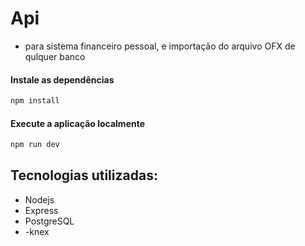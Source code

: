 # Api 
- para sistema financeiro pessoal, e importação do arquivo OFX de qulquer banco

#### Instale as dependências

```sh
npm install
```

#### Execute a aplicação localmente

```sh
npm run dev
```

## Tecnologias utilizadas:
- Nodejs
- Express
- PostgreSQL
- -knex
